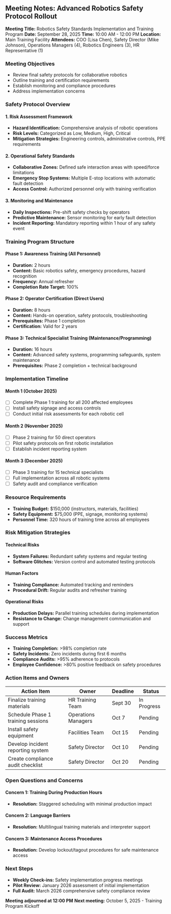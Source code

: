 ## Meeting Notes: Advanced Robotics Safety Protocol Rollout

**Meeting Title:** Robotics Safety Standards Implementation and Training Program
**Date:** September 28, 2025
**Time:** 10:00 AM - 12:00 PM
**Location:** Main Training Facility
**Attendees:** COO (Lisa Chen), Safety Director (Mike Johnson), Operations Managers (4), Robotics Engineers (3), HR Representative (1)

### Meeting Objectives
- Review final safety protocols for collaborative robotics
- Outline training and certification requirements
- Establish monitoring and compliance procedures
- Address implementation concerns

### Safety Protocol Overview

#### 1. Risk Assessment Framework
- **Hazard Identification:** Comprehensive analysis of robotic operations
- **Risk Levels:** Categorized as Low, Medium, High, Critical
- **Mitigation Strategies:** Engineering controls, administrative controls, PPE requirements

#### 2. Operational Safety Standards
- **Collaborative Zones:** Defined safe interaction areas with speed/force limitations
- **Emergency Stop Systems:** Multiple E-stop locations with automatic fault detection
- **Access Control:** Authorized personnel only with training verification

#### 3. Monitoring and Maintenance
- **Daily Inspections:** Pre-shift safety checks by operators
- **Predictive Maintenance:** Sensor monitoring for early fault detection
- **Incident Reporting:** Mandatory reporting within 1 hour of any safety event

### Training Program Structure

#### Phase 1: Awareness Training (All Personnel)
- **Duration:** 2 hours
- **Content:** Basic robotics safety, emergency procedures, hazard recognition
- **Frequency:** Annual refresher
- **Completion Rate Target:** 100%

#### Phase 2: Operator Certification (Direct Users)
- **Duration:** 8 hours
- **Content:** Hands-on operation, safety protocols, troubleshooting
- **Prerequisites:** Phase 1 completion
- **Certification:** Valid for 2 years

#### Phase 3: Technical Specialist Training (Maintenance/Programming)
- **Duration:** 16 hours
- **Content:** Advanced safety systems, programming safeguards, system maintenance
- **Prerequisites:** Phase 2 completion + technical background

### Implementation Timeline

#### Month 1 (October 2025)
- [ ] Complete Phase 1 training for all 200 affected employees
- [ ] Install safety signage and access controls
- [ ] Conduct initial risk assessments for each robotic cell

#### Month 2 (November 2025)
- [ ] Phase 2 training for 50 direct operators
- [ ] Pilot safety protocols on first robotic installation
- [ ] Establish incident reporting system

#### Month 3 (December 2025)
- [ ] Phase 3 training for 15 technical specialists
- [ ] Full implementation across all robotic systems
- [ ] Safety audit and compliance verification

### Resource Requirements
- **Training Budget:** $150,000 (instructors, materials, facilities)
- **Safety Equipment:** $75,000 (PPE, signage, monitoring systems)
- **Personnel Time:** 320 hours of training time across all employees

### Risk Mitigation Strategies

#### Technical Risks
- **System Failures:** Redundant safety systems and regular testing
- **Software Glitches:** Version control and automated testing protocols

#### Human Factors
- **Training Compliance:** Automated tracking and reminders
- **Procedural Drift:** Regular audits and refresher training

#### Operational Risks
- **Production Delays:** Parallel training schedules during implementation
- **Resistance to Change:** Change management communication and support

### Success Metrics
- **Training Completion:** >98% completion rate
- **Safety Incidents:** Zero incidents during first 6 months
- **Compliance Audits:** >95% adherence to protocols
- **Employee Confidence:** >80% positive feedback on safety procedures

### Action Items and Owners

| Action Item | Owner | Deadline | Status |
|-------------|-------|----------|--------|
| Finalize training materials | HR Training Team | Sept 30 | In Progress |
| Schedule Phase 1 training sessions | Operations Managers | Oct 7 | Pending |
| Install safety equipment | Facilities Team | Oct 15 | Pending |
| Develop incident reporting system | Safety Director | Oct 10 | Pending |
| Create compliance audit checklist | Safety Director | Oct 20 | Pending |

### Open Questions and Concerns

#### Concern 1: Training During Production Hours
- **Resolution:** Staggered scheduling with minimal production impact

#### Concern 2: Language Barriers
- **Resolution:** Multilingual training materials and interpreter support

#### Concern 3: Maintenance Access Procedures
- **Resolution:** Develop lockout/tagout procedures for safe maintenance access

### Next Steps
- **Weekly Check-ins:** Safety implementation progress meetings
- **Pilot Review:** January 2026 assessment of initial implementation
- **Full Audit:** March 2026 comprehensive safety compliance review

**Meeting adjourned at 12:00 PM**
**Next meeting:** October 5, 2025 - Training Program Kickoff
